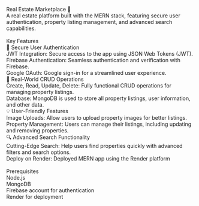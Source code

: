 Real Estate Marketplace 🏡<br>
A real estate platform built with the MERN stack, featuring secure user authentication, property listing management, and advanced search capabilities.<br>
<br>
Key Features<br>
🔐 Secure User Authentication<br>
JWT Integration: Secure access to the app using JSON Web Tokens (JWT).<br>
Firebase Authentication: Seamless authentication and verification with Firebase.<br>
Google OAuth: Google sign-in for a streamlined user experience.<br>
🏡 Real-World CRUD Operations<br>
Create, Read, Update, Delete: Fully functional CRUD operations for managing property listings.<br>
Database: MongoDB is used to store all property listings, user information, and other data.<br>
💡 User-Friendly Features<br>
Image Uploads: Allow users to upload property images for better listings.<br>
Property Management: Users can manage their listings, including updating and removing properties.<br>
🔍 Advanced Search Functionality<br>
Cutting-Edge Search: Help users find properties quickly with advanced filters and search options.<br>
Deploy on Render: Deployed MERN app using the Render platform <br>
<br>
Prerequisites<br>
Node.js<br>
MongoDB<br>
Firebase account for authentication<br>
Render for deployment<br>
